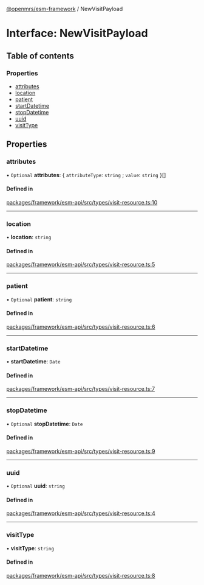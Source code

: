 [@openmrs/esm-framework](../API.md) / NewVisitPayload

# Interface: NewVisitPayload

## Table of contents

### Properties

- [attributes](NewVisitPayload.md#attributes)
- [location](NewVisitPayload.md#location)
- [patient](NewVisitPayload.md#patient)
- [startDatetime](NewVisitPayload.md#startdatetime)
- [stopDatetime](NewVisitPayload.md#stopdatetime)
- [uuid](NewVisitPayload.md#uuid)
- [visitType](NewVisitPayload.md#visittype)

## Properties

### attributes

• `Optional` **attributes**: { `attributeType`: `string` ; `value`: `string`  }[]

#### Defined in

[packages/framework/esm-api/src/types/visit-resource.ts:10](https://github.com/its-kios09/openmrs-esm-core/blob/main/packages/framework/esm-api/src/types/visit-resource.ts#L10)

___

### location

• **location**: `string`

#### Defined in

[packages/framework/esm-api/src/types/visit-resource.ts:5](https://github.com/its-kios09/openmrs-esm-core/blob/main/packages/framework/esm-api/src/types/visit-resource.ts#L5)

___

### patient

• `Optional` **patient**: `string`

#### Defined in

[packages/framework/esm-api/src/types/visit-resource.ts:6](https://github.com/its-kios09/openmrs-esm-core/blob/main/packages/framework/esm-api/src/types/visit-resource.ts#L6)

___

### startDatetime

• **startDatetime**: `Date`

#### Defined in

[packages/framework/esm-api/src/types/visit-resource.ts:7](https://github.com/its-kios09/openmrs-esm-core/blob/main/packages/framework/esm-api/src/types/visit-resource.ts#L7)

___

### stopDatetime

• `Optional` **stopDatetime**: `Date`

#### Defined in

[packages/framework/esm-api/src/types/visit-resource.ts:9](https://github.com/its-kios09/openmrs-esm-core/blob/main/packages/framework/esm-api/src/types/visit-resource.ts#L9)

___

### uuid

• `Optional` **uuid**: `string`

#### Defined in

[packages/framework/esm-api/src/types/visit-resource.ts:4](https://github.com/its-kios09/openmrs-esm-core/blob/main/packages/framework/esm-api/src/types/visit-resource.ts#L4)

___

### visitType

• **visitType**: `string`

#### Defined in

[packages/framework/esm-api/src/types/visit-resource.ts:8](https://github.com/its-kios09/openmrs-esm-core/blob/main/packages/framework/esm-api/src/types/visit-resource.ts#L8)
